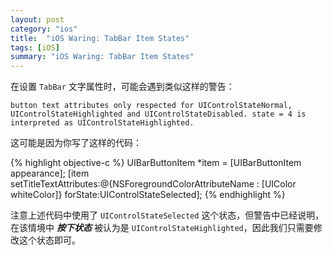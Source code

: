 ```yaml
---
layout: post
category: "ios"
title:  "iOS Waring: TabBar Item States"
tags: [iOS]
summary: "iOS Waring: TabBar Item States"
---
```

在设置 `TabBar` 文字属性时，可能会遇到类似这样的警告：

	button text attributes only respected for UIControlStateNormal, UIControlStateHighlighted and UIControlStateDisabled. state = 4 is interpreted as UIControlStateHighlighted.
	
这可能是因为你写了这样的代码：

{% highlight objective-c %}
UIBarButtonItem *item = [UIBarButtonItem appearance];
[item setTitleTextAttributes:@{NSForegroundColorAttributeName : [UIColor whiteColor]} forState:UIControlStateSelected];
{% endhighlight %}
	
注意上述代码中使用了 `UIControlStateSelected` 这个状态，但警告中已经说明，在该情境中 ***按下状态*** 被认为是 `UIControlStateHighlighted`，因此我们只需要修改这个状态即可。



